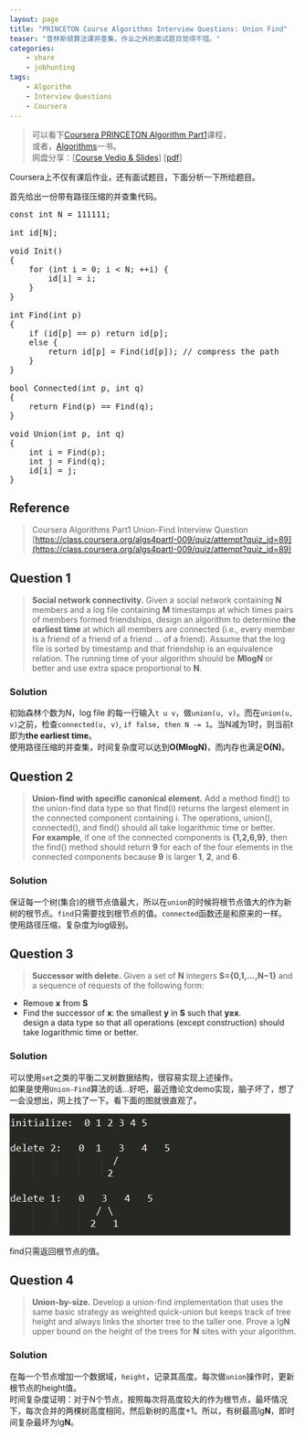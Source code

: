 ```yaml
---
layout: page
title: "PRINCETON Course Algorithms Interview Questions: Union Find"
teaser: "普林斯顿算法课并查集，作业之外的面试题目觉得不错。"
categories:
    - share
    - jobhunting
tags:
    - Algorithm
    - Interview Questions
    - Coursera
---
```


> 可以看下[Coursera PRINCETON Algorithm Part1](https://www.coursera.org/course/algs4partI)课程，  
> 或者，[Algorithms](http://www.amazon.com/Algorithms-4th-Edition-Robert-Sedgewick/dp/032157351X)一书。  
> 网盘分享：[[Course Vedio & Slides](http://pan.baidu.com/s/1c0odddA)]  [[pdf](http://pan.baidu.com/s/1jGnkMMU)]

Coursera上不仅有课后作业，还有面试题目，下面分析一下所给题目。   

首先给出一份带有路径压缩的并查集代码。  

<pre class="brush: cpp; highlight: [16] auto-links: true; collapse: true" id = "simplecode">
const int N = 111111;

int id[N];

void Init()
{
    for (int i = 0; i &lt; N; ++i) {
        id[i] = i;
    }
}

int Find(int p)
{
    if (id[p] == p) return id[p];
    else {
        return id[p] = Find(id[p]); // compress the path
    }
}

bool Connected(int p, int q)
{
    return Find(p) == Find(q);
}

void Union(int p, int q)
{
    int i = Find(p);
    int j = Find(q);
    id[i] = j;
}
</pre>

## Reference
> Coursera Algorithms Part1 Union-Find Interview Question  
> [https://class.coursera.org/algs4partI-009/quiz/attempt?quiz_id=89](https://class.coursera.org/algs4partI-009/quiz/attempt?quiz_id=89)  

## Question 1
> **Social network connectivity.** Given a social network containing **N** members and a log file containing **M** timestamps at which times pairs of members formed friendships, design an algorithm to determine **the earliest time** at which all members are connected (i.e., every member is a friend of a friend of a friend ... of a friend). Assume that the log file is sorted by timestamp and that friendship is an equivalence relation. The running time of your algorithm should be **MlogN** or better and use extra space proportional to **N**.

### Solution
初始森林个数为N，log file 的每一行输入```t u v```，做```union(u, v)```。而在```union(u, v)```之前，检查```connected(u, v)```, ```if false, then N -= 1```。当N减为1时，则当前t即为**the earliest time**。  
使用路径压缩的并查集，时间复杂度可以达到**O(MlogN)**，而内存也满足**O(N)**。

## Question 2
> **Union-find with specific canonical element.** Add a method find() to the union-find data type so that find(i) returns the largest element in the connected component containing i. The operations, union(), connected(), and find() should all take logarithmic time or better.  
> **For example**, if one of the connected components is **{1,2,6,9}**, then the find() method should return **9** for each of the four elements in the connected components because **9** is larger **1**, **2**, and **6**.

### Solution
保证每一个树(集合)的根节点值最大，所以在```union```的时候将根节点值大的作为新树的根节点。```find```只需要找到根节点的值。```connected```函数还是和原来的一样。  
使用路径压缩，复杂度为log级别。

## Question 3
> **Successor with delete.** Given a set of **N** integers **S={0,1,...,N−1}** and a sequence of requests of the following form:  
- Remove **x** from **S**  
- Find the successor of **x**: the smallest **y** in **S** such that **y≥x**.  
design a data type so that all operations (except construction) should take logarithmic time or better.

### Solution
可以使用```set```之类的平衡二叉树数据结构，很容易实现上述操作。  
如果是使用```Union-Find```算法的话...好吧，最近撸论文demo实现，脑子坏了，想了一会没想出，网上找了一下。看下面的图就很直观了。  

![Q3-Illustration](/media/images/20151020_1.png)

find只需返回根节点的值。


## Question 4
> **Union-by-size.** Develop a union-find implementation that uses the same basic strategy as weighted quick-union but keeps track of tree height and always links the shorter tree to the taller one. Prove a lg**N** upper bound on the height of the trees for **N** sites with your algorithm.


### Solution
在每一个节点增加一个数据域，```height```，记录其高度。每次做```union```操作时，更新根节点的height值。  
时间复杂度证明：对于N个节点，按照每次将高度较大的作为根节点，最坏情况下，每次合并的两棵树高度相同，然后新树的高度+1。所以，有树最高lg**N**，即时间复杂最坏为lg**N**。